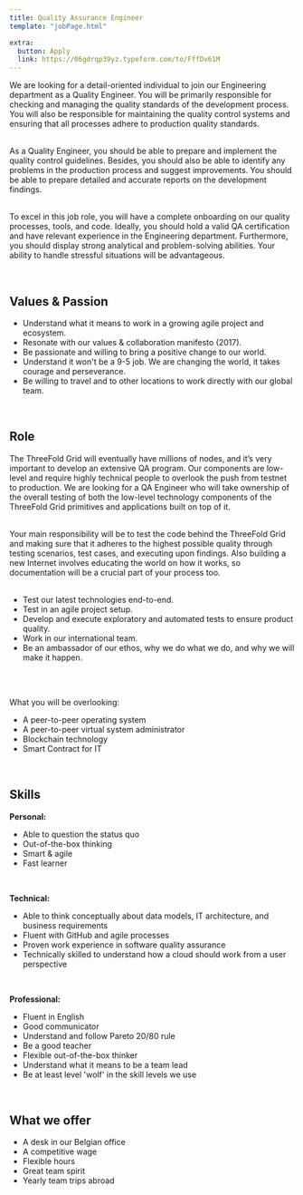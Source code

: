 ```yaml
---
title: Quality Assurance Engineer
template: "jobPage.html"

extra:
  button: Apply
  link: https://06gdrqp39yz.typeform.com/to/FffDv61M
---
```


We are looking for a detail-oriented individual to join our Engineering department as a Quality Engineer. You will be primarily responsible for checking and managing the quality standards of the development process. You will also be responsible for maintaining the quality control systems and ensuring that all processes adhere to production quality standards.
<br/>
<br/>

As a Quality Engineer, you should be able to prepare and implement the quality control guidelines. Besides, you should also be able to identify any problems in the production process and suggest improvements. You should be able to prepare detailed and accurate reports on the development findings.
<br/>
<br/>

To excel in this job role, you will have a complete onboarding on our quality processes, tools, and code. Ideally, you should hold a valid QA certification and have relevant experience in the Engineering department. Furthermore, you should display strong analytical and problem-solving abilities. Your ability to handle stressful situations will be advantageous.

<br/>

## Values & Passion

- Understand what it means to work in a growing agile project and ecosystem.
- Resonate with our values & collaboration manifesto (2017).
- Be passionate and willing to bring a positive change to our world.
- Understand it won't be a 9-5 job. We are changing the world, it takes courage and perseverance.
- Be willing to travel and to other locations to work directly with our global team.

<br/>

## Role

The ThreeFold Grid will eventually have millions of nodes, and it’s very important to develop an extensive QA program. Our components are low-level and require highly technical people to overlook the push from testnet to production. We are looking for a QA Engineer who will take ownership of the overall testing of both the low-level technology components of the ThreeFold Grid primitives and applications built on top of it.
<br/>
<br/>

Your main responsibility will be to test the code behind the ThreeFold Grid and making sure that it adheres to the highest possible quality through testing scenarios, test cases, and executing upon findings. Also building a new Internet involves educating the world on how it works, so documentation will be a crucial part of your process too.
<br/>
<br/>

- Test our latest technologies end-to-end.
- Test in an agile project setup.
- Develop and execute exploratory and automated tests to ensure product quality.
- Work in our international team.
- Be an ambassador of our ethos, why we do what we do, and why we will make it happen.
<br/>
<br/>

What you will be overlooking:
- A peer-to-peer operating system
- A peer-to-peer virtual system administrator
- Blockchain technology
- Smart Contract for IT

<br/>

## Skills

**Personal:**

- Able to question the status quo
- Out-of-the-box thinking
- Smart & agile
- Fast learner

<br/>

**Technical:**

- Able to think conceptually about data models, IT architecture, and business requirements
- Fluent with GitHub and agile processes
- Proven work experience in software quality assurance
- Technically skilled to understand how a cloud should work from a user perspective

<br/>

**Professional:**

- Fluent in English
- Good communicator
- Understand and follow Pareto 20/80 rule
- Be a good teacher
- Flexible out-of-the-box thinker
- Understand what it means to be a team lead
- Be at least level 'wolf' in the skill levels we use

<br/>

## What we offer

- A desk in our Belgian office
- A competitive wage
- Flexible hours
- Great team spirit
- Yearly team trips abroad

<br/>